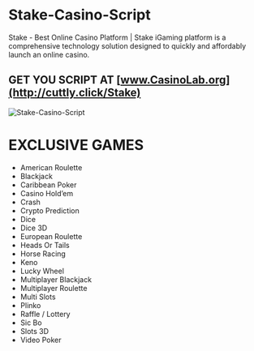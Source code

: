 # Stake-Casino-Script
Stake - Best Online Casino Platform | Stake iGaming platform is a comprehensive technology solution designed to quickly and affordably launch an online casino.

## GET YOU SCRIPT AT [www.CasinoLab.org](http://cuttly.click/Stake)

![Stake-Casino-Script](https://www.casinolab.org/storage/images/products/01J0WGQKAPE2Z0X2ZJ38X6BZNP.png)

# EXCLUSIVE GAMES
- American Roulette
- Blackjack
- Caribbean Poker
- Casino Hold’em
- Crash
- Crypto Prediction
- Dice
- Dice 3D
- European Roulette
- Heads Or Tails
- Horse Racing
- Keno
- Lucky Wheel
- Multiplayer Blackjack
- Multiplayer Roulette
- Multi Slots
- Plinko
- Raffle / Lottery
- Sic Bo
- Slots 3D
- Video Poker
